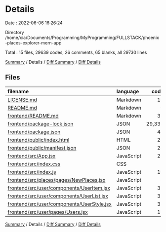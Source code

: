 # Details

Date : 2022-06-06 16:26:24

Directory /home/cia/Documents/Programming/MyProgramming/FULLSTACK/phoenix-places-explorer-mern-app

Total : 15 files,  29639 codes, 26 comments, 65 blanks, all 29730 lines

[Summary](results.md) / Details / [Diff Summary](diff.md) / [Diff Details](diff-details.md)

## Files
| filename | language | code | comment | blank | total |
| :--- | :--- | ---: | ---: | ---: | ---: |
| [LICENSE.md](/LICENSE.md) | Markdown | 17 | 0 | 5 | 22 |
| [README.md](/README.md) | Markdown | 0 | 0 | 1 | 1 |
| [frontend/README.md](/frontend/README.md) | Markdown | 38 | 0 | 33 | 71 |
| [frontend/package-lock.json](/frontend/package-lock.json) | JSON | 29,336 | 0 | 1 | 29,337 |
| [frontend/package.json](/frontend/package.json) | JSON | 44 | 0 | 1 | 45 |
| [frontend/public/index.html](/frontend/public/index.html) | HTML | 23 | 23 | 1 | 47 |
| [frontend/public/manifest.json](/frontend/public/manifest.json) | JSON | 25 | 0 | 1 | 26 |
| [frontend/src/App.jsx](/frontend/src/App.jsx) | JavaScript | 25 | 0 | 3 | 28 |
| [frontend/src/index.css](/frontend/src/index.css) | CSS | 6 | 0 | 0 | 6 |
| [frontend/src/index.js](/frontend/src/index.js) | JavaScript | 10 | 3 | 3 | 16 |
| [frontend/src/places/pages/NewPlaces.jsx](/frontend/src/places/pages/NewPlaces.jsx) | JavaScript | 6 | 0 | 3 | 9 |
| [frontend/src/user/components/UserItem.jsx](/frontend/src/user/components/UserItem.jsx) | JavaScript | 31 | 0 | 4 | 35 |
| [frontend/src/user/components/UserList.jsx](/frontend/src/user/components/UserList.jsx) | JavaScript | 30 | 0 | 4 | 34 |
| [frontend/src/user/components/UserStyle.jsx](/frontend/src/user/components/UserStyle.jsx) | JavaScript | 36 | 0 | 3 | 39 |
| [frontend/src/user/pages/Users.jsx](/frontend/src/user/pages/Users.jsx) | JavaScript | 12 | 0 | 2 | 14 |

[Summary](results.md) / Details / [Diff Summary](diff.md) / [Diff Details](diff-details.md)